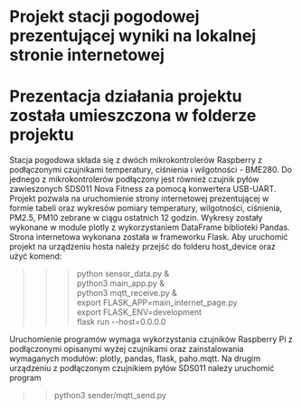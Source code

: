 # Projekt stacji pogodowej prezentującej wyniki na lokalnej stronie internetowej
# Prezentacja działania projektu została umieszczona w folderze projektu
Stacja pogodowa składa się z dwóch mikrokontrolerów Raspberry z podłączonymi czujnikami temperatury, ciśnienia i wilgotności - BME280. Do jednego z mikrokontrolerów podłączony jest również czujnik pyłów zawieszonych SDS011 Nova Fitness za pomocą konwertera USB-UART. Projekt pozwala na uruchomienie strony internetowej prezentującej w formie tabeli oraz wykresów pomiary temperatury, wilgotności, ciśnienia, PM2.5, PM10 zebrane w ciągu ostatnich 12 godzin. Wykresy zostały wykonane w module plotly z wykorzystaniem DataFrame biblioteki Pandas. Strona internetowa wykonana została w frameworku Flask. 
Aby uruchomić projekt na urządzeniu hosta należy przejść do folderu host_device oraz użyć komend:
>>> python sensor_data.py & <br />
>>> python3 main_app.py & <br />
>>> python3 mqtt_receive.py &<br />
>>> export FLASK_APP=main_internet_page.py<br />
>>> export FLASK_ENV=development<br />
>>> flask run --host=0.0.0.0<br />

Uruchomienie programów wymaga wykorzystania czujników Raspberry Pi z podłączonymi opisanymi wyżej czujnikami oraz zainstalowania wymaganych modułów: plotly, pandas, flask, paho.mqtt.
Na drugim urządzeniu z podłączonym czujnikiem pyłów SDS011 należy uruchomić program<br />
>> python3 sender/mqtt_send.py
